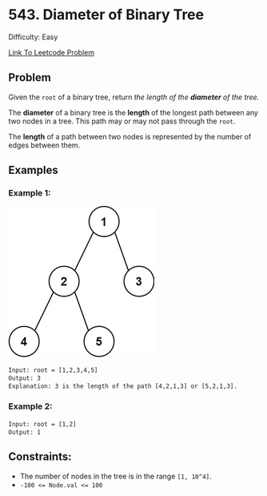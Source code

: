 # 543. Diameter of Binary Tree
Difficulty: Easy

[Link To Leetcode Problem](https://leetcode.com/problems/diameter-of-binary-tree/)

## Problem
Given the `root` of a binary tree, return *the length of the **diameter** of the tree.*

The **diameter** of a binary tree is the **length** of the longest path between any two nodes in a tree. This path may or may not pass through the `root`.

The **length** of a path between two nodes is represented by the number of edges between them.

## Examples
### Example 1:
![example1](./example1.jpg)
```
Input: root = [1,2,3,4,5]
Output: 3
Explanation: 3 is the length of the path [4,2,1,3] or [5,2,1,3].
```
### Example 2:
```
Input: root = [1,2]
Output: 1
```

## Constraints:
- The number of nodes in the tree is in the range `[1, 10^4]`.
- `-100 <= Node.val <= 100`